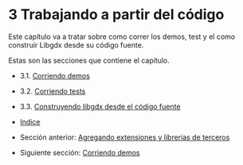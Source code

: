 # 3 Trabajando a partir del código

Este capítulo va a tratar sobre como correr los demos, test y el como construir Libgdx desde su código fuente.

Estas son las secciones que contiene el capítulo.

- 3.1. [Corriendo demos](03.1.md)
- 3.2. [Corriendo tests](03.2.md)
- 3.3. [Construyendo libgdx desde el código fuente](03.3.md)

- [Indice](preface.md)
- Sección anterior: [Agregando extensiones y librerías de terceros](02.6.md)
- Siguiente sección: [Corriendo demos](03.1.md)
